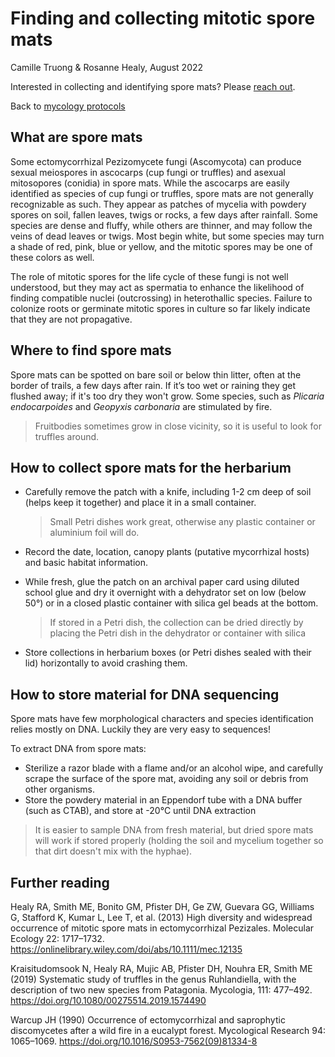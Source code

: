 # Finding and collecting mitotic spore mats

Camille Truong & Rosanne Healy, August 2022

Interested in collecting and identifying spore mats? Please [reach out](https://camilletruong.wixsite.com/home/contact).

Back to [mycology protocols](README.md)


## What are spore mats

Some ectomycorrhizal Pezizomycete fungi (Ascomycota) can produce sexual meiospores in ascocarps (cup fungi or truffles) and asexual mitosopores (conidia) in spore mats. While the ascocarps are easily identified as species of cup fungi or truffles, spore mats are not generally recognizable as such. They appear as patches of mycelia with powdery spores on soil, fallen leaves, twigs or rocks, a few days after rainfall. Some species are dense and fluffy, while others are thinner, and may follow the veins of dead leaves or twigs. Most begin white, but some species may turn a shade of red, pink, blue or yellow, and the mitotic spores may be one of these colors as well.

The role of mitotic spores for the life cycle of these fungi is not well understood, but they may act as spermatia to enhance the likelihood of finding compatible nuclei (outcrossing) in heterothallic species. Failure to colonize roots or germinate mitotic spores in culture so far likely indicate that they are not propagative. 


## Where to find spore mats

Spore mats can be spotted on bare soil or below thin litter, often at the border of trails, a few days after rain. If it’s too wet or raining they get flushed away; if it's too dry they won't grow. Some species, such as *Plicaria endocarpoides* and *Geopyxis carbonaria* are stimulated by fire.

> Fruitbodies sometimes grow in close vicinity, so it is useful to look for truffles around.


## How to collect spore mats for the herbarium

 - Carefully remove the patch with a knife, including 1-2 cm deep of soil (helps keep it together) and place it in a small container.
   
   > Small Petri dishes work great, otherwise any plastic container or aluminium foil will do.
   
 - Record the date, location, canopy plants (putative mycorrhizal hosts) and basic habitat information.
   
 - While fresh, glue the patch on an archival paper card using diluted school glue and dry it overnight with a dehydrator set on low (below 50°) or in a closed plastic container with silica gel beads at the bottom.

   > If stored in a Petri dish, the collection can be dried directly by placing the Petri dish in the dehydrator or container with silica
   
 - Store collections in herbarium boxes (or Petri dishes sealed with their lid) horizontally to avoid crashing them.


## How to store material for DNA sequencing
Spore mats have few morphological characters and species identification relies mostly on DNA. Luckily they are very easy to sequences!

To extract DNA from spore mats:
 - Sterilize a razor blade with a flame and/or an alcohol wipe, and carefully scrape the surface of the spore mat, avoiding any soil or debris from other organisms.
 - Store the powdery material in an Eppendorf tube with a DNA buffer (such as CTAB), and store at -20°C until DNA extraction

> It is easier to sample DNA from fresh material, but dried spore mats will work if stored properly (holding the soil and mycelium together so that dirt doesn't mix with the hyphae).
 

## Further reading

Healy RA, Smith ME, Bonito GM, Pfister DH, Ge ZW, Guevara GG, Williams G, Stafford K, Kumar L, Lee T, et al. (2013) High diversity and widespread occurrence of mitotic spore mats in ectomycorrhizal Pezizales. Molecular Ecology 22: 1717–1732.
https://onlinelibrary.wiley.com/doi/abs/10.1111/mec.12135

Kraisitudomsook N, Healy RA, Mujic AB, Pfister DH, Nouhra ER, Smith ME (2019) Systematic study of truffles in the genus Ruhlandiella, with the description of two new species from Patagonia. Mycologia, 111: 477–492. 
https://doi.org/10.1080/00275514.2019.1574490

Warcup JH (1990) Occurrence of ectomycorrhizal and saprophytic discomycetes after a wild fire in a eucalypt forest. Mycological Research 94: 1065–1069.
https://doi.org/10.1016/S0953-7562(09)81334-8

